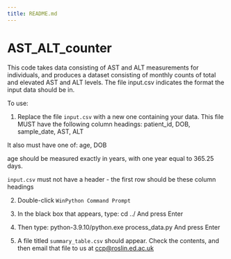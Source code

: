 ```yaml
---
title: README.md
---
```


# AST_ALT_counter

This code takes data consisting of AST and ALT measurements for individuals, and produces a dataset consisting of monthly counts of total and elevated AST and ALT levels. The file input.csv indicates the format the input data should be in.

To use: 

1. Replace the file `input.csv` with a new one containing your data. This file MUST have the following column headings: 
patient_id, DOB, sample_date, AST, ALT

It also must have one of: 
age, DOB

age should be measured exactly in years, with one year equal to 365.25 days.

`input.csv` must not have a header - the first row should be these column headings

2. Double-click `WinPython Command Prompt`

3. In the black box that appears, type:
cd ../
And press Enter

4. Then type: 
python-3.9.10/python.exe process_data.py
And press Enter

5. A file titled `summary_table.csv` should appear. Check the contents, and then email that file to us at ccp@roslin.ed.ac.uk






